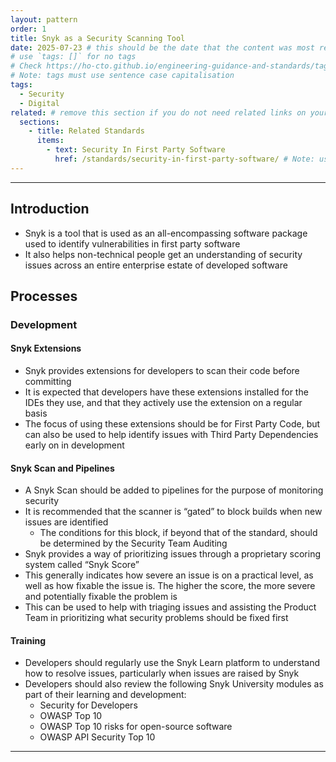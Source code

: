 ```yaml
---
layout: pattern
order: 1
title: Snyk as a Security Scanning Tool
date: 2025-07-23 # this should be the date that the content was most recently amended or formally reviewed
# use `tags: []` for no tags 
# Check https://ho-cto.github.io/engineering-guidance-and-standards/tags/ for existing tags
# Note: tags must use sentence case capitalisation
tags:
  - Security
  - Digital
related: # remove this section if you do not need related links on your page
  sections:
    - title: Related Standards
      items:
        - text: Security In First Party Software
          href: /standards/security-in-first-party-software/ # Note: use an absolute link from the site home page
---
```


<!-- Pattern description -->

<!-- 

# Notes on line breaks

Please see https://x-govuk.github.io/govuk-eleventy-plugin/markdown/#line-breaks for notes on usage of line breaks.

# Notes on linking to headings within a page

Heading tags are automatically assigned an id, converting spaces to `kebab-case` and applying URL encoding. If you want to link to a specific heading, you can obtain the URL encoded link by running the site locally, inspecting the appropriate <h3> element in the browser's developer tools and copying the value from the 'id' attribute.
-->

---

## Introduction

-	Snyk is a tool that is used as an all-encompassing software package used to identify vulnerabilities in first party software
-	It also helps non-technical people get an understanding of security issues across an entire enterprise estate of developed software

## Processes

### Development

#### Snyk Extensions

-	Snyk provides extensions for developers to scan their code before committing
-	It is expected that developers have these extensions installed for the IDEs they use, and that they actively use the extension on a regular basis
-	The focus of using these extensions should be for First Party Code, but can also be used to help identify issues with Third Party Dependencies early on in development

#### Snyk Scan and Pipelines

-	A Snyk Scan should be added to pipelines for the purpose of monitoring security
-	It is recommended that the scanner is “gated” to block builds when new issues are identified
    -	The conditions for this block, if beyond that of the standard, should be determined by the Security Team
Auditing
-	Snyk provides a way of prioritizing issues through a proprietary scoring system called “Snyk Score”
-	This generally indicates how severe an issue is on a practical level, as well as how fixable the issue is. The higher the score, the more severe and potentially fixable the problem is
-	This can be used to help with triaging issues and assisting the Product Team in prioritizing what security problems should be fixed first

#### Training

-	Developers should regularly use the Snyk Learn platform to understand how to resolve issues, particularly when issues are raised by Snyk
-	Developers should also review the following Snyk University modules as part of their learning and development:
    -	Security for Developers
    -	OWASP Top 10
    -	OWASP Top 10 risks for open-source software
    -	OWASP API Security Top 10

---
